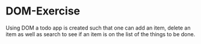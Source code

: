 # DOM-Exercise
Using DOM a todo app is created such that one can add an item, delete an item as well as search to see if an item is on the list of the things to be done.
